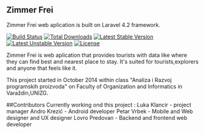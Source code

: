 ## Zimmer Frei

Zimmer Frei web aplication is built on Laravel 4.2 framework.

[![Build Status](https://travis-ci.org/laravel/framework.svg)](https://travis-ci.org/laravel/framework)
[![Total Downloads](https://poser.pugx.org/laravel/framework/downloads.svg)](https://packagist.org/packages/laravel/framework)
[![Latest Stable Version](https://poser.pugx.org/laravel/framework/v/stable.svg)](https://packagist.org/packages/laravel/framework)
[![Latest Unstable Version](https://poser.pugx.org/laravel/framework/v/unstable.svg)](https://packagist.org/packages/laravel/framework)
[![License](https://poser.pugx.org/laravel/framework/license.svg)](https://packagist.org/packages/laravel/framework)


Zimmer Frei is web aplication that provides tourists with data like where they can find best and nearest place to stay.
It's suited for tourists,explorers and anyone that feels like it.

This project started in October 2014 within class "Analiza i Razvoj programskih proizvoda" on Faculty of Organization and Informatics in Varaždin,UNIZG.

##Contributors
Currently working ond this project :
Luka Klancir - project manager
Andro Krezić - Android developer
Petar Vrbek - Mobile and Web designer and UX designer
Lovro Predovan - Backend and frontend web developer
